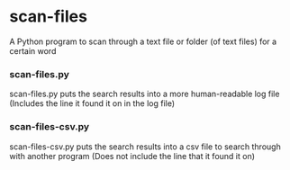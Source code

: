 # scan-files
A Python program to scan through a text file or folder (of text files) for a certain word

### scan-files.py
scan-files.py puts the search results into a more human-readable log file (Includes the line it found it on in the log file)

### scan-files-csv.py
scan-files-csv.py puts the search results into a csv file to search through with another program (Does not include the line that it found it on)
